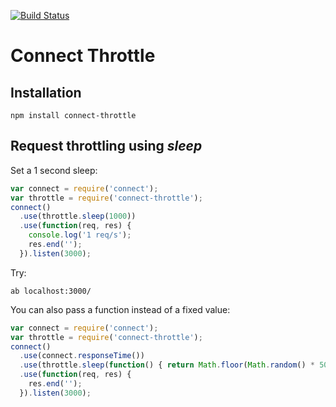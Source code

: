 [![Build Status](https://secure.travis-ci.org/tralamazza/connect-throttle.png)](http://travis-ci.org/tralamazza/connect-throttle)

# Connect Throttle

## Installation

    npm install connect-throttle


## Request throttling using _sleep_
Set a 1 second sleep:

```js
var connect = require('connect');
var throttle = require('connect-throttle');
connect()
  .use(throttle.sleep(1000))
  .use(function(req, res) {
    console.log('1 req/s');
    res.end('');
  }).listen(3000);
```

Try:

    ab localhost:3000/


You can also pass a function instead of a fixed value:

```js
var connect = require('connect');
var throttle = require('connect-throttle');
connect()
  .use(connect.responseTime())
  .use(throttle.sleep(function() { return Math.floor(Math.random() * 500); }))
  .use(function(req, res) {
    res.end('');
  }).listen(3000);
```


